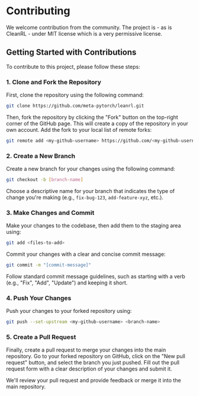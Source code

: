 # Contributing

We welcome contribution from the community.
The project is - as is CleanRL - under MIT license which is a very permissive license. 


## Getting Started with Contributions
To contribute to this project, please follow these steps:

### 1. Clone and Fork the Repository
First, clone the repository using the following command:
```bash
git clone https://github.com/meta-pytorch/leanrl.git
```

Then, fork the repository by clicking the "Fork" button on the top-right corner of the GitHub page. 
This will create a copy of the repository in your own account.
Add the fork to your local list of remote forks:
```bash
git remote add <my-github-username> https://github.com/<my-github-username>/leanrl.git
```

### 2. Create a New Branch
Create a new branch for your changes using the following command:
```bash
git checkout -b [branch-name]
```
Choose a descriptive name for your branch that indicates the type of change you're making (e.g., `fix-bug-123`, `add-feature-xyz`, etc.).
### 3. Make Changes and Commit
Make your changes to the codebase, then add them to the staging area using:
```bash
git add <files-to-add>
```

Commit your changes with a clear and concise commit message:
```bash
git commit -m "[commit-message]"
```
Follow standard commit message guidelines, such as starting with a verb (e.g., "Fix", "Add", "Update") and keeping it short.

### 4. Push Your Changes
Push your changes to your forked repository using:
```bash
git push --set-upstream <my-github-username> <branch-name>
```

### 5. Create a Pull Request
Finally, create a pull request to merge your changes into the main repository. Go to your forked repository on GitHub, click on the "New pull request" button, and select the branch you just pushed. Fill out the pull request form with a clear description of your changes and submit it.

We'll review your pull request and provide feedback or merge it into the main repository.
